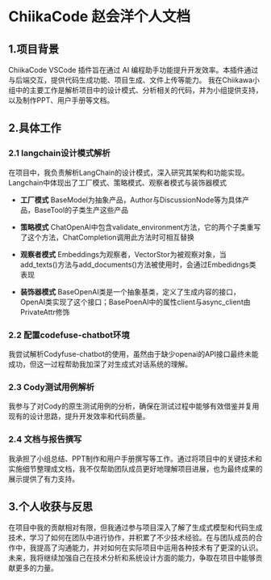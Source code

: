 # ChiikaCode 赵会洋个人文档

## 1.项目背景
ChiikaCode VSCode 插件旨在通过 AI 编程助手功能提升开发效率。本插件通过与后端交互，提供代码生成功能、项目生成、文件上传等能力。
我在Chiikawa小组中的主要工作是解析项目中的设计模式、分析相关的代码，并为小组提供支持，以及制作PPT、用户手册等文档。

## 2.具体工作

### 2.1 langchain设计模式解析
在项目中，我负责解析LangChain的设计模式，深入研究其架构和功能实现。Langchain中体现出了工厂模式、策略模式、观察者模式与装饰器模式

- **工厂模式**
  BaseModel为抽象产品，Author与DiscussionNode等为具体产品，BaseTool的子类生产这些产品

- **策略模式**
  ChatOpenAI中包含validate_environment方法，它的两个子类重写了这个方法，ChatCompletion调用此方法时可相互替换

- **观察者模式**
  Embeddings为观察者，VectorStor为被观察对象，当add_texts()方法与add_documents()方法被使用时，会通过Embedidngs类表现

- **装饰器模式**
  BaseOpenAI类是一个抽象基类，定义了生成内容的接口，OpenAI类实现了这个接口；BasePoenAI中的属性client与async_client由PrivateAttr修饰

### 2.2 配置codefuse-chatbot环境
我尝试解析Codyfuse-chatbot的使用，虽然由于缺少openai的API接口最终未能成功，但这一过程帮助我加深了对生成式对话系统的理解。

### 2.3 Cody测试用例解析
我参与了对Cody的原生测试用例的分析，确保在测试过程中能够有效借鉴并复用现有的设计思路，提升开发效率和代码质量。

### 2.4 文档与报告撰写
我承担了小组总结、PPT制作和用户手册撰写等工作。通过将项目中的关键技术和实施细节整理成文档，我不仅帮助团队成员更好地理解项目进展，也为最终成果的展示提供了有力支持。

## 3.个人收获与反思
在项目中我的贡献相对有限，但我通过参与项目深入了解了生成式模型和代码生成技术，学习了如何在团队中进行协作，并积累了不少技术经验。在与团队成员的合作中，我提高了沟通能力，并对如何在实际项目中运用各种技术有了更深的认识。未来，我将继续加强自己在技术分析和系统设计方面的能力，争取在项目中能够贡献更多的力量。